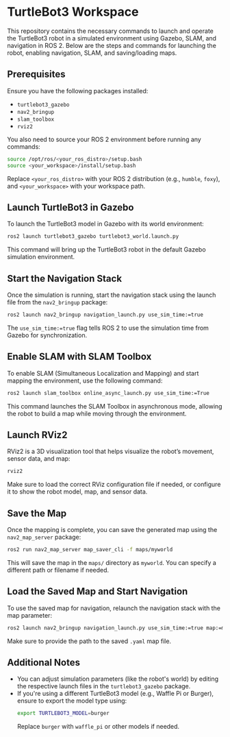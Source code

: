 # TurtleBot3 Workspace

This repository contains the necessary commands to launch and operate the TurtleBot3 robot in a simulated environment using Gazebo, SLAM, and navigation in ROS 2. Below are the steps and commands for launching the robot, enabling navigation, SLAM, and saving/loading maps.

## Prerequisites
Ensure you have the following packages installed:
- `turtlebot3_gazebo`
- `nav2_bringup`
- `slam_toolbox`
- `rviz2`

You also need to source your ROS 2 environment before running any commands:
```bash
source /opt/ros/<your_ros_distro>/setup.bash
source <your_workspace>/install/setup.bash
```

Replace `<your_ros_distro>` with your ROS 2 distribution (e.g., `humble`, `foxy`), and `<your_workspace>` with your workspace path.

## Launch TurtleBot3 in Gazebo
To launch the TurtleBot3 model in Gazebo with its world environment:
```bash
ros2 launch turtlebot3_gazebo turtlebot3_world.launch.py
```

This command will bring up the TurtleBot3 robot in the default Gazebo simulation environment.

## Start the Navigation Stack
Once the simulation is running, start the navigation stack using the launch file from the `nav2_bringup` package:
```bash
ros2 launch nav2_bringup navigation_launch.py use_sim_time:=true
```
The `use_sim_time:=true` flag tells ROS 2 to use the simulation time from Gazebo for synchronization.

## Enable SLAM with SLAM Toolbox
To enable SLAM (Simultaneous Localization and Mapping) and start mapping the environment, use the following command:
```bash
ros2 launch slam_toolbox online_async_launch.py use_sim_time:=True
```
This command launches the SLAM Toolbox in asynchronous mode, allowing the robot to build a map while moving through the environment.

## Launch RViz2
RViz2 is a 3D visualization tool that helps visualize the robot’s movement, sensor data, and map:
```bash
rviz2
```
Make sure to load the correct RViz configuration file if needed, or configure it to show the robot model, map, and sensor data.

## Save the Map
Once the mapping is complete, you can save the generated map using the `nav2_map_server` package:
```bash
ros2 run nav2_map_server map_saver_cli -f maps/myworld
```
This will save the map in the `maps/` directory as `myworld`. You can specify a different path or filename if needed.

## Load the Saved Map and Start Navigation
To use the saved map for navigation, relaunch the navigation stack with the map parameter:
```bash
ros2 launch nav2_bringup navigation_launch.py use_sim_time:=true map:=maps/myworld.yaml
```
Make sure to provide the path to the saved `.yaml` map file.

## Additional Notes
- You can adjust simulation parameters (like the robot's world) by editing the respective launch files in the `turtlebot3_gazebo` package.
- If you're using a different TurtleBot3 model (e.g., Waffle Pi or Burger), ensure to export the model type using:
  ```bash
  export TURTLEBOT3_MODEL=burger
  ```
  Replace `burger` with `waffle_pi` or other models if needed.
```
